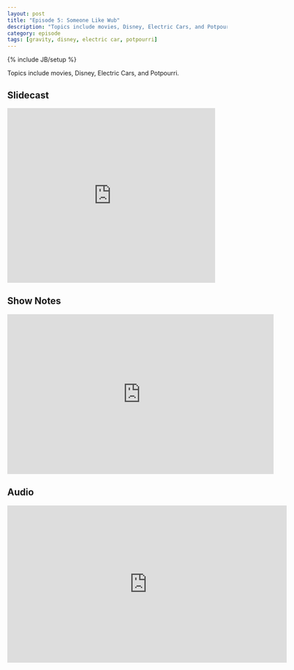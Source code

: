 ```yaml
---
layout: post
title: "Episode 5: Someone Like Wub"
description: "Topics include movies, Disney, Electric Cars, and Potpourri."
category: episode
tags: [gravity, disney, electric car, potpourri]
---
```

{% include JB/setup %}

Topics include movies, Disney, Electric Cars, and Potpourri.

## Slidecast

<iframe src="http://www.slideshare.net/slideshow/embed_code/27120305" width="476" height="400" frameborder="0" marginwidth="0" marginheight="0" scrolling="no">
</iframe>

## Show Notes

<iframe src="https://skydrive.live.com/embed?cid=CD7C80B1FAC13044&amp;resid=CD7C80B1FAC13044%219515&amp;authkey=AOND5rGtzZJs0gA&amp;em=2&amp;wdAr=1.7777777777777776" width="610px" height="366px" frameborder="0">This is an embedded <a target="_blank" href="http://office.com">Microsoft Office</a> presentation, powered by <a target="_blank" href="http://office.com/webapps">Office Web Apps</a>.
</iframe>

## Audio

<iframe style="border: none" src="http://html5-player.libsyn.com/embed/episode/id/2506490/height/360/width/640/theme/legacy/direction/no/autoplay/no/autonext/no/thumbnail/yes/preload/no/no_addthis/no/" height="360" width="640" scrolling="no"  allowfullscreen="allowfullscreen" webkitallowfullscreen="webkitallowfullscreen" mozallowfullscreen="mozallowfullscreen" oallowfullscreen="oallowfullscreen" msallowfullscreen="msallowfullscreen">
</iframe>
